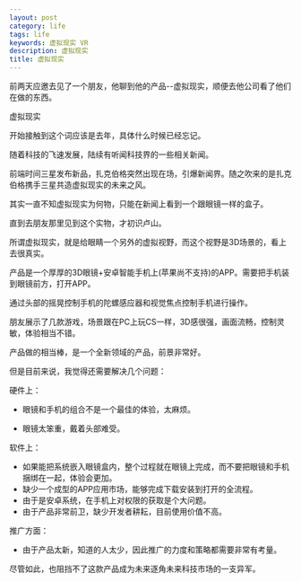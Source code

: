 ```yaml
---
layout: post
category: life
tags: life
keywords: 虚拟现实 VR
description: 虚拟现实
title: 虚拟现实
---
```


前两天应邀去见了一个朋友，他聊到他的产品--虚拟现实，顺便去他公司看了他们在做的东西。

虚拟现实

开始接触到这个词应该是去年，具体什么时候已经忘记。

随着科技的飞速发展，陆续有听闻科技界的一些相关新闻。

前端时间三星发布新品，扎克伯格突然出现在场，引爆新闻界。随之吹来的是扎克伯格携手三星共造虚拟现实的未来之风。

其实一直不知虚拟现实为何物，只能在新闻上看到一个跟眼镜一样的盒子。

直到去朋友那里见到这个实物，才初识卢山。

所谓虚拟现实，就是给眼睛一个另外的虚拟视野，而这个视野是3D场景的，看上去很真实。

产品是一个厚厚的3D眼镜+安卓智能手机上(苹果尚不支持)的APP。需要把手机装到眼镜前方，打开APP。

通过头部的摇晃控制手机的陀螺感应器和视觉焦点控制手机进行操作。

朋友展示了几款游戏，场景跟在PC上玩CS一样，3D感很强，画面流畅，控制灵敏，体验相当不错。

产品做的相当棒，是一个全新领域的产品，前景非常好。

但是目前来说，我觉得还需要解决几个问题：

硬件上：

* 眼镜和手机的组合不是一个最佳的体验，太麻烦。

* 眼镜太笨重，戴着头部难受。

软件上：

* 如果能把系统嵌入眼镜盒内，整个过程就在眼镜上完成，而不要把眼镜和手机捆绑在一起，体验会更加。
* 缺少一个成型的APP应用市场，能够完成下载安装到打开的全流程。
* 由于是安卓系统，在手机上对权限的获取是个大问题。
* 由于产品非常前卫，缺少开发者耕耘，目前使用价值不高。

推广方面：
* 由于产品太新，知道的人太少，因此推广的力度和策略都需要非常有考量。

尽管如此，也阻挡不了这款产品成为未来逐角未来科技市场的一支异军。